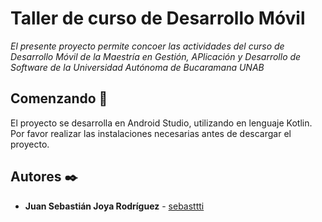 # Taller de curso de Desarrollo Móvil

_El presente proyecto permite concoer las actividades del curso de Desarrollo Móvil de la Maestría en Gestión, APlicación y Desarrollo
de Software de la Universidad Autónoma de Bucaramana UNAB_

## Comenzando 🚀

El proyecto se desarrolla en Android Studio, utilizando en lenguaje Kotlin. Por favor realizar las instalaciones necesarias antes de
descargar el proyecto.

## Autores ✒️

* **Juan Sebastián Joya Rodríguez** - [sebasttti](https://github.com/sebasttti)



